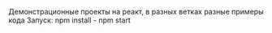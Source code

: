 Демонстрационные проекты на реакт, в разных ветках разные примеры кода
Запуск: npm install - npm start

